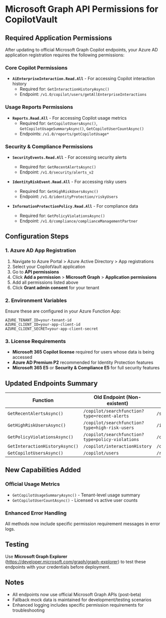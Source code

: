 # Microsoft Graph API Permissions for CopilotVault

## Required Application Permissions

After updating to official Microsoft Graph Copilot endpoints, your Azure AD application registration requires the following permissions:

### Core Copilot Permissions
- **`AiEnterpriseInteraction.Read.All`** - For accessing Copilot interaction history
  - Required for: `GetInteractionHistoryAsync()`
  - Endpoint: `/v1.0/copilot/users/getAllEnterpriseInteractions`

### Usage Reports Permissions  
- **`Reports.Read.All`** - For accessing Copilot usage metrics
  - Required for: `GetCopilotUsersAsync()`, `GetCopilotUsageSummaryAsync()`, `GetCopilotUserCountAsync()`
  - Endpoints: `/v1.0/reports/getCopilotUsage*`

### Security & Compliance Permissions
- **`SecurityEvents.Read.All`** - For accessing security alerts
  - Required for: `GetRecentAlertsAsync()`
  - Endpoint: `/v1.0/security/alerts_v2`

- **`IdentityRiskEvent.Read.All`** - For accessing risky users
  - Required for: `GetHighRiskUsersAsync()`
  - Endpoint: `/v1.0/identityProtection/riskyUsers`

- **`InformationProtectionPolicy.Read.All`** - For compliance data
  - Required for: `GetPolicyViolationsAsync()`
  - Endpoint: `/v1.0/compliance/complianceManagementPartner`

## Configuration Steps

### 1. Azure AD App Registration
1. Navigate to Azure Portal > Azure Active Directory > App registrations
2. Select your CopilotVault application
3. Go to **API permissions**
4. Click **Add a permission** > **Microsoft Graph** > **Application permissions**
5. Add all permissions listed above
6. Click **Grant admin consent** for your tenant

### 2. Environment Variables
Ensure these are configured in your Azure Function App:
```
AZURE_TENANT_ID=your-tenant-id
AZURE_CLIENT_ID=your-app-client-id  
AZURE_CLIENT_SECRET=your-app-client-secret
```

### 3. License Requirements
- **Microsoft 365 Copilot license** required for users whose data is being accessed
- **Azure AD Premium P2** recommended for Identity Protection features
- **Microsoft 365 E5** or **Security & Compliance E5** for full security features

## Updated Endpoints Summary

| Function | Old Endpoint (Non-existent) | New Official Endpoint |
|----------|----------------------------|----------------------|
| `GetRecentAlertsAsync()` | `/copilot/searchfunction?type=recent-alerts` | `/security/alerts_v2` |
| `GetHighRiskUsersAsync()` | `/copilot/searchfunction?type=high-risk-users` | `/identityProtection/riskyUsers` |
| `GetPolicyViolationsAsync()` | `/copilot/searchfunction?type=policy-violations` | `/compliance/complianceManagementPartner` |
| `GetInteractionHistoryAsync()` | `/copilot/interactionHistory` | `/copilot/users/getAllEnterpriseInteractions` |
| `GetCopilotUsersAsync()` | `/copilot/users` | `/reports/getCopilotUsageUserDetail(period='D7')` |

## New Capabilities Added

### Official Usage Metrics
- `GetCopilotUsageSummaryAsync()` - Tenant-level usage summary
- `GetCopilotUserCountAsync()` - Licensed vs active user counts

### Enhanced Error Handling
All methods now include specific permission requirement messages in error logs.

## Testing

Use **Microsoft Graph Explorer** (https://developer.microsoft.com/graph/graph-explorer) to test these endpoints with your credentials before deployment.

## Notes

- All endpoints now use official Microsoft Graph APIs (post-beta)
- Fallback mock data is maintained for development/testing scenarios
- Enhanced logging includes specific permission requirements for troubleshooting